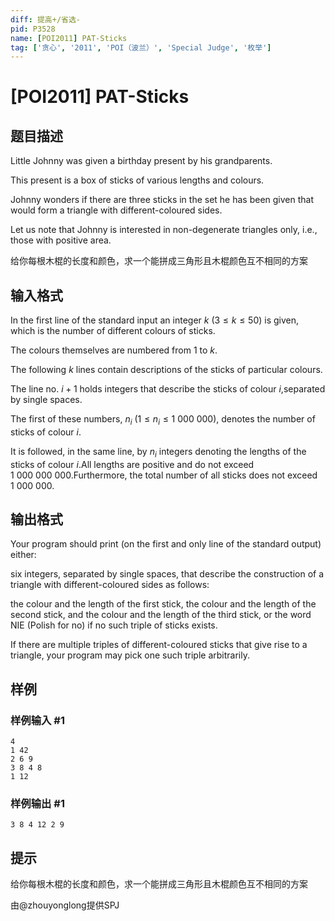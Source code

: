 ```yaml
---
diff: 提高+/省选-
pid: P3528
name: [POI2011] PAT-Sticks
tag: ['贪心', '2011', 'POI（波兰）', 'Special Judge', '枚举']
---
```

# [POI2011] PAT-Sticks
## 题目描述

Little Johnny was given a birthday present by his grandparents.

This present is a box of sticks of various lengths and colours.

Johnny wonders if there are three sticks in the set he has been given    that would form a triangle with different-coloured sides.

Let us note that Johnny is interested in non-degenerate triangles only, i.e.,    those with positive area.

给你每根木棍的长度和颜色，求一个能拼成三角形且木棍颜色互不相同的方案

## 输入格式

In the first line of the standard input an integer $k$ ($3\le k\le 50$) is given, which is the number of different colours of sticks.

The colours themselves are numbered from $1$ to $k$.

The following $k$ lines contain descriptions of the sticks of particular      colours.

The line no. $i+1$ holds integers that describe the sticks of colour $i$,separated by single spaces.

The first of these numbers, $n_i$ ($1\le n_i\le 1\ 000\ 000$), denotes the number of sticks of colour $i$.

It is followed, in the same line, by $n_i$ integers denoting the lengths of the sticks of colour $i$.All lengths are positive and do not exceed $1\ 000\ 000\ 000$.Furthermore, the total number of all sticks does not exceed $1\ 000\ 000$.

## 输出格式

Your program should print (on the first and only line of the standard output) either:

six integers, separated by single spaces, that describe the construction          of a triangle with different-coloured sides as follows:

the colour and the length of the first stick, the colour and the length          of the second stick, and the colour and the length of the third stick,                      or the word NIE (Polish for no) if no such triple of          sticks exists.

If there are multiple triples of different-coloured sticks that give rise      to a triangle, your program may pick one such triple arbitrarily.

## 样例

### 样例输入 #1
```
4
1 42
2 6 9
3 8 4 8
1 12
```
### 样例输出 #1
```
3 8 4 12 2 9
```
## 提示

给你每根木棍的长度和颜色，求一个能拼成三角形且木棍颜色互不相同的方案

由@zhouyonglong提供SPJ

